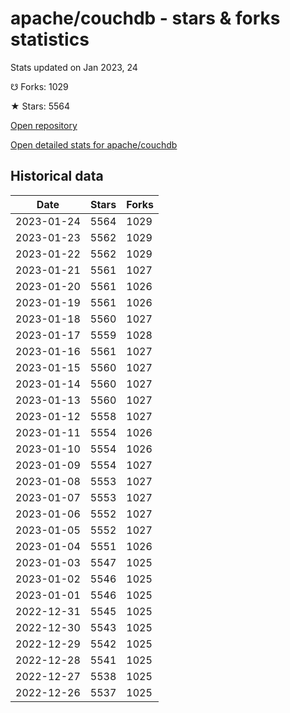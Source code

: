 # apache/couchdb - stars & forks statistics

Stats updated on Jan 2023, 24

☋ Forks: 1029

★ Stars: 5564

[Open repository](https://github.com/apache/couchdb)

[Open detailed stats for apache/couchdb](https://reviewgithub.com/rep/apache/couchdb)

## Historical data
| Date | Stars | Forks |
|------|-------|-------|
| 2023-01-24 | 5564 | 1029 | 
| 2023-01-23 | 5562 | 1029 | 
| 2023-01-22 | 5562 | 1029 | 
| 2023-01-21 | 5561 | 1027 | 
| 2023-01-20 | 5561 | 1026 | 
| 2023-01-19 | 5561 | 1026 | 
| 2023-01-18 | 5560 | 1027 | 
| 2023-01-17 | 5559 | 1028 | 
| 2023-01-16 | 5561 | 1027 | 
| 2023-01-15 | 5560 | 1027 | 
| 2023-01-14 | 5560 | 1027 | 
| 2023-01-13 | 5560 | 1027 | 
| 2023-01-12 | 5558 | 1027 | 
| 2023-01-11 | 5554 | 1026 | 
| 2023-01-10 | 5554 | 1026 | 
| 2023-01-09 | 5554 | 1027 | 
| 2023-01-08 | 5553 | 1027 | 
| 2023-01-07 | 5553 | 1027 | 
| 2023-01-06 | 5552 | 1027 | 
| 2023-01-05 | 5552 | 1027 | 
| 2023-01-04 | 5551 | 1026 | 
| 2023-01-03 | 5547 | 1025 | 
| 2023-01-02 | 5546 | 1025 | 
| 2023-01-01 | 5546 | 1025 | 
| 2022-12-31 | 5545 | 1025 | 
| 2022-12-30 | 5543 | 1025 | 
| 2022-12-29 | 5542 | 1025 | 
| 2022-12-28 | 5541 | 1025 | 
| 2022-12-27 | 5538 | 1025 | 
| 2022-12-26 | 5537 | 1025 | 

